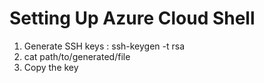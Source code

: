 # Setting Up Azure Cloud Shell

1. Generate SSH keys : ssh-keygen -t rsa
2. cat path/to/generated/file
3. Copy the key
